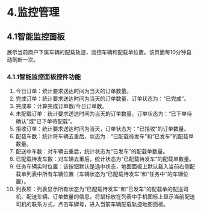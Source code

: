 # 4.监控管理
## 4.1智能监控面板
展示当前商户下属车辆的配载轨迹，监控车辆和配载单位置。该页面每10分钟自动刷新一次。

### 4.1.1智能监控面板控件功能
1. 今日订单：统计要求送达时间为当天的订单数量。
2. 完成订单：统计要求送达时间为当天的订单数量，订单状态为：“已完成”。
3. 完成率：计算完成订单数/今日订单数。
4. 未配载订单：统计要求送达时间为当天的订单数量。订单状态为：“已下单待确认”或“已下单待配载”。
5. 拒收订单：统计要求送达时间为当天，订单状态为：“已拒收”的订单数量。
6. 配载车数：统计将车辆去重后，状态为：“已配载待发车”和“已发车”的配载单数量。
7. 配送中车数：对车辆去重后，统计状态为“已发车”的配载单数量。
8. 已配载待发车数：对车辆去重后，统计状态为“已配载待发车”的配载单数量。
9. 任务车辆实时位置：该按钮默认是选中状态，地图面板上默认载入当前右侧配载单列表中所有车辆位置（车辆状态为“已配载待发车”和“任务中”的车辆位置）。
10. 列表项：列表显示所有状态为“已配载待发车”和“已发车”的配载单的配送司机、配送车辆、订单数量的信息。将鼠标放在列表中手机图标上显示当前配送司机的联系方式，点击车牌号，进入当前车辆配载轨迹地图面板。